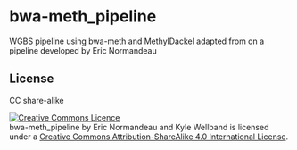 # bwa-meth_pipeline

WGBS pipeline using bwa-meth and MethylDackel adapted from on a pipeline developed by Eric Normandeau

## License

CC share-alike

<a rel="license" href="http://creativecommons.org/licenses/by-sa/4.0/"><img alt="Creative Commons Licence" style="border-width:0" src="https://i.creativecommons.org/l/by-sa/4.0/88x31.png" /></a><br /><span xmlns:dct="http://purl.org/dc/terms/" property="dct:title">bwa-meth_pipeline</span> by <span xmlns:cc="http://creativecommons.org/ns#" property="cc:attributionName">Eric Normandeau and Kyle Wellband</span> is licensed under a <a rel="license" href="http://creativecommons.org/licenses/by-sa/4.0/">Creative Commons Attribution-ShareAlike 4.0 International License</a>.
